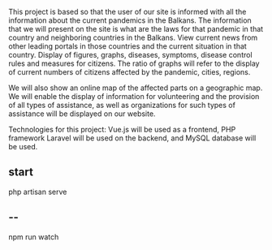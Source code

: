 This project is based so that the user of our site is informed with all the information about the current pandemics in the Balkans.
The information that we will present on the site is what are the laws for that pandemic in that country and neighboring countries in the Balkans.
View current news from other leading portals in those countries and the current situation in that country. 
Display of figures, graphs, diseases, symptoms, disease control rules and measures for citizens. The ratio of graphs will refer to the display of current numbers of
citizens affected by the pandemic, cities, regions.

We will also show an online map of the affected parts on a geographic map.
We will enable the display of information for volunteering and the provision of all types of assistance, 
as well as organizations for such types of assistance will be displayed on
our website.

Technologies for this project: Vue.js will be used as a frontend, PHP framework Laravel will be used on the backend, and MySQL database will be used.


## start 
php artisan serve

## -- 
npm run watch

